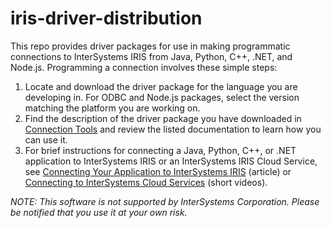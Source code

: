 # iris-driver-distribution
This repo provides driver packages for use in making programmatic connections to InterSystems IRIS from Java, Python, C++, .NET, and Node.js. Programming a connection involves these simple steps:

1. Locate and download the driver package for the language you are developing in. For ODBC and Node.js packages, select the version matching the platform you are working on.
2. Find the description of the driver package you have downloaded in <a href="https://docs.intersystems.com/components/csp/docbook/DocBook.UI.Page.cls?KEY=Page_extconnex" target="_blank">Connection Tools</a> and review the listed documentation to learn how you can use it.
3. For brief instructions for connecting a Java, Python, C++, or .NET application to InterSystems IRIS or an InterSystems IRIS Cloud Service, see <a href="https://docs.intersystems.com/components/csp/docbook/DocBook.UI.Page.cls?KEY=ADRIVE" target="_blank">Connecting Your Application to InterSystems IRIS</a> (article) or <a href="https://learning.intersystems.com/course/view.php?name=IRISCloudConnect" target="_blank">Connecting to InterSystems Cloud Services</a> (short videos).

_NOTE:  This software is not supported by InterSystems Corporation. Please be notified that you use it at your own risk._
